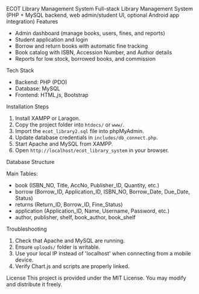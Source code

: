 ECOT Library Management System
Full-stack Library Management System (PHP + MySQL backend, web admin/student UI, optional Android app integration)
Features

- Admin dashboard (manage books, users, fines, and reports)
- Student application and login
- Borrow and return books with automatic fine tracking
- Book catalog with ISBN, Accession Number, and Author details
- Reports for low stock, borrowed books, and commission


Tech Stack

- Backend: PHP (PDO)
- Database: MySQL
- Frontend: HTML,js, Bootstrap

Installation Steps

1. Install XAMPP or Laragon.
2. Copy the project folder into `htdocs/` or `www/`.
3. Import the `ecot_library2.sql` file into phpMyAdmin.
4. Update database credentials in `includes/db_connect.php`.
5. Start Apache and MySQL from XAMPP.
6. Open `http://localhost/ecot_library_system` in your browser.

Database Structure

Main Tables:
- book (ISBN_NO, Title, AccNo, Publisher_ID, Quantity, etc.)
- borrow (Borrow_ID, Application_ID, ISBN_NO, Borrow_Date, Due_Date, Status)
- returns (Return_ID, Borrow_ID, Fine_Status)
- application (Application_ID, Name, Username, Password, etc.)
- author, publisher, shelf, book_author, book_shelf

Troubleshooting

1. Check that Apache and MySQL are running.
2. Ensure `uploads/` folder is writable.
3. Use your local IP instead of 'localhost' when connecting from a mobile device.
4. Verify Chart.js and scripts are properly linked.

License
This project is provided under the MIT License. You may modify and distribute it freely.
